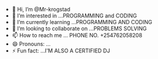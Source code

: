 - 👋 Hi, I’m @Mr-krogstad
- 👀 I’m interested in ...PROGRAMMING and CODING 
- 🌱 I’m currently learning ...PROGRAMMING AND CODING
- 💞️ I’m looking to collaborate on ...PROBLEMS SOLVING
- 📫 How to reach me ... PHONE NO. +254762058208
- 😄 Pronouns: ...
- ⚡ Fun fact: ...I'M ALSO A CERTIFIED DJ

<!---
Mr-krogstad/Mr-krogstad is a ✨ special ✨ repository because its `README.md` (this file) appears on your GitHub profile.
You can click the Preview link to take a look at your changes.
--->
